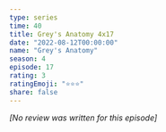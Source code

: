 ```yaml
---
type: series
time: 40
title: Grey's Anatomy 4x17
date: "2022-08-12T00:00:00"
name: "Grey's Anatomy"
season: 4
episode: 17
rating: 3
ratingEmoji: "⭐️⭐️⭐️"
share: false
---
```


*[No review was written for this episode]*